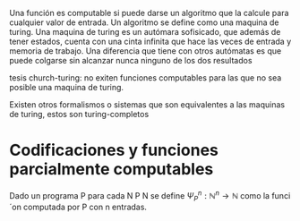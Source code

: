 Una función es computable si puede darse un algoritmo que la calcule para cualquier valor de entrada.
Un algoritmo se define como una maquina de turing.
Una maquina de turing es un autómara sofisicado, que además de tener estados, cuenta con una cinta infinita que hace las veces de entrada y memoria de trabajo.
Una diferencia que tiene con otros autómatas es que puede colgarse sin alcanzar nunca ninguno de los dos resultados

tesis church-turing: no exiten funciones computables para las que no sea posible una maquina de turing.

Existen otros formalismos o sistemas que son equivalentes a las maquinas de turing, estos son turing-completos


# Codificaciones y funciones parcialmente computables
Dado un programa P para cada N P N se define $Ψ_P^n: \mathbb{N}^n \rightarrow \mathbb{N}$  como la funci´on computada por P con n entradas.